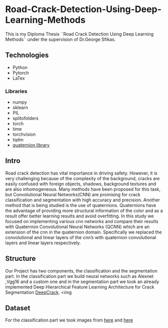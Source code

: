 # Road-Crack-Detection-Using-Deep-Learning-Methods
  This is my Diploma Thesis ¨Road Crack Detection Using Deep Learning Methods¨ under the supervision of             Dr.George Sfikas.

## Technologies
* Python
* Pytorch
* LaTex

### Libraries
* numpy
* sklearn
* PIL
* splitofolders
* torch
* time
* torchvision
* tqdm
* [quaternion library](https://github.com/Orkis-Research/Pytorch-Quaternion-Neural-Networks)


## Intro
  Road crack detection has vital importance in driving safety. However, it is
  very challenging because of the complexity of the background, cracks are
  easily confused with foreign objects, shadows, background textures and are
  also inhomogeneous. Many methods have been proposed for this task, but
  Convolutional Neural Networks(CNN) are promising for crack classification
  and segmentation with high accuracy and precision. Another method that
  is being studied is the use of quaternions. Quaternions have the advantage
  of providing more structural information of the color and as a result offer
  better learning results and avoid overfitting. In this study we focused on
  implementing various cnn networks and compare their results with Quaternion Convolutional Neural Networks         (QCNN) which are an extension of the
  cnn in the quaternion domain. Specifically we replaced the convolutional
  and linear layers of the cnn’s with quaternion convolutional layers and linear
  layers respectively.
  
  
## Structure
Our Project has two components, the classification and the segmentation part. In the classification part we build neural networks such as Alexnet ,Vgg16 and a custom one and in the segmentation part we took an already implemented Deep Hierarchical Feature Learning Architecture for Crack Segmentation [DeepCrack](https://github.com/yhlleo/DeepCrack).
<img

## Dataset
  For the classification part we took images from [here](https://data.mendeley.com/datasets/xnzhj3x8v4/2) and [here](https://drive.google.com/drive/folders/1oJ-yoOaUf2TPbUB1LznrHOas_7imd68o)

